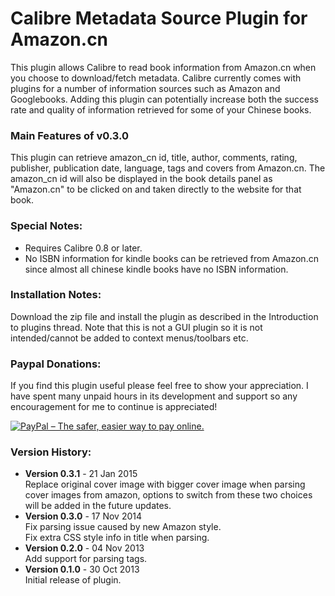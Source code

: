 Calibre Metadata Source Plugin for Amazon.cn
=========

This plugin allows Calibre to read book information from Amazon.cn when you choose to download/fetch metadata. Calibre currently comes with plugins for a number of information sources such as Amazon and Googlebooks. Adding this plugin can potentially increase both the success rate and quality of information retrieved for some of your Chinese books.

### Main Features of v0.3.0
This plugin can retrieve amazon_cn id, title, author, comments, rating, publisher, publication date, language, tags and covers from Amazon.cn. The amazon_cn id will also be displayed in the book details panel as "Amazon.cn" to be clicked on and taken directly to the website for that book.

### Special Notes:
* Requires Calibre 0.8 or later.
* No ISBN information for kindle books can be retrieved from Amazon.cn since almost all chinese kindle books have no ISBN information.

### Installation Notes:
Download the zip file and install the plugin as described in the Introduction to plugins thread.
Note that this is not a GUI plugin so it is not intended/cannot be added to context menus/toolbars etc.

### Paypal Donations:
If you find this plugin useful please feel free to show your appreciation. I have spent many unpaid hours in its development and support so any encouragement for me to continue is appreciated!

<a href="https://www.paypal.com/cgi-bin/webscr?cmd=_s-xclick&hosted_button_id=9ZTDX8RL5P5E6">
<img src="https://www.paypalobjects.com/en_US/GB/i/btn/btn_donateCC_LG.gif" alt="PayPal – The safer, easier way to pay online."/>
</a>

### Version History:
* __Version 0.3.1__ - 21 Jan 2015  
    Replace original cover image with bigger cover image when parsing cover images from amazon, options to switch from these two choices will be added in the future updates.
* __Version 0.3.0__ - 17 Nov 2014  
    Fix parsing issue caused by new Amazon style.  
    Fix extra CSS style info in title when parsing.
* __Version 0.2.0__ - 04 Nov 2013  
    Add support for parsing tags.
* __Version 0.1.0__ - 30 Oct 2013  
    Initial release of plugin.
